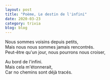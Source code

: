 ```yaml
---
layout: post
title: "Poème, Le destin de l'infini"
date: 2020-03-23
category: trivia
blog: blog
---
```


Nous sommes voisins depuis petits,
<br>
Mais nous nous sommes jamais rencontrés.
<br>
Peut-être qu'un jour, nous pourrons nous croiser,
<br>

Au bord de l'infini.
<br>
Mais cela m'étonnerait,
<br>
Car no chemins sont déjà tracés.
